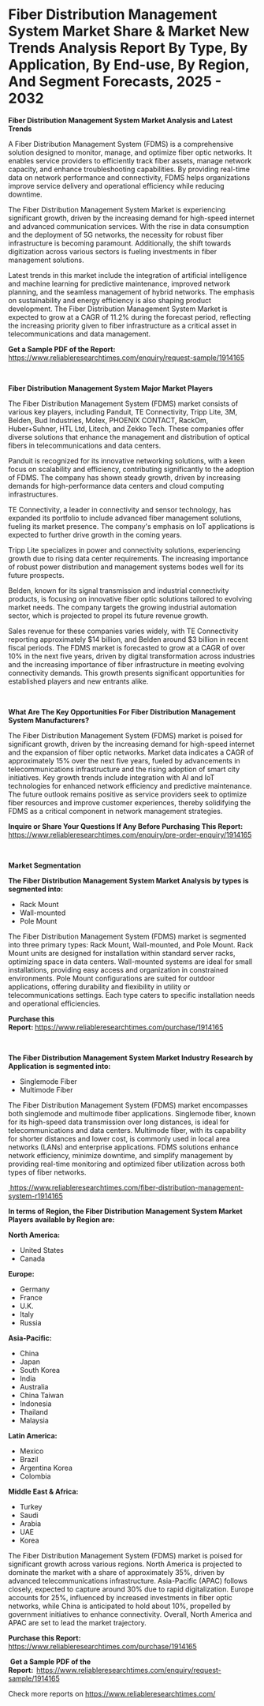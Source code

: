 <p><h1>Fiber Distribution Management System Market Share & Market New Trends Analysis Report By Type, By Application, By End-use, By Region, And Segment Forecasts, 2025 - 2032</h1></p><p><strong>Fiber Distribution Management System Market Analysis and Latest Trends</strong></p>
<p><p>A Fiber Distribution Management System (FDMS) is a comprehensive solution designed to monitor, manage, and optimize fiber optic networks. It enables service providers to efficiently track fiber assets, manage network capacity, and enhance troubleshooting capabilities. By providing real-time data on network performance and connectivity, FDMS helps organizations improve service delivery and operational efficiency while reducing downtime.</p><p>The Fiber Distribution Management System Market is experiencing significant growth, driven by the increasing demand for high-speed internet and advanced communication services. With the rise in data consumption and the deployment of 5G networks, the necessity for robust fiber infrastructure is becoming paramount. Additionally, the shift towards digitization across various sectors is fueling investments in fiber management solutions.</p><p>Latest trends in this market include the integration of artificial intelligence and machine learning for predictive maintenance, improved network planning, and the seamless management of hybrid networks. The emphasis on sustainability and energy efficiency is also shaping product development. The Fiber Distribution Management System Market is expected to grow at a CAGR of 11.2% during the forecast period, reflecting the increasing priority given to fiber infrastructure as a critical asset in telecommunications and data management.</p></p>
<p><strong>Get a Sample PDF of the Report:&nbsp;</strong> <a href="https://www.reliableresearchtimes.com/enquiry/request-sample/1914165?utm_campaign=2304&utm_medium=2&utm_source=Github&utm_content=ia&utm_term=20022025&utm_id=fiber-distribution-management-system">https://www.reliableresearchtimes.com/enquiry/request-sample/1914165</a></p>
<p>&nbsp;</p>
<p><strong>Fiber Distribution Management System Major Market Players</strong></p>
<p><p>The Fiber Distribution Management System (FDMS) market consists of various key players, including Panduit, TE Connectivity, Tripp Lite, 3M, Belden, Bud Industries, Molex, PHOENIX CONTACT, RackOm, Huber+Suhner, HTL Ltd, Litech, and Zekko Tech. These companies offer diverse solutions that enhance the management and distribution of optical fibers in telecommunications and data centers.</p><p>Panduit is recognized for its innovative networking solutions, with a keen focus on scalability and efficiency, contributing significantly to the adoption of FDMS. The company has shown steady growth, driven by increasing demands for high-performance data centers and cloud computing infrastructures.</p><p>TE Connectivity, a leader in connectivity and sensor technology, has expanded its portfolio to include advanced fiber management solutions, fueling its market presence. The company's emphasis on IoT applications is expected to further drive growth in the coming years.</p><p>Tripp Lite specializes in power and connectivity solutions, experiencing growth due to rising data center requirements. The increasing importance of robust power distribution and management systems bodes well for its future prospects.</p><p>Belden, known for its signal transmission and industrial connectivity products, is focusing on innovative fiber optic solutions tailored to evolving market needs. The company targets the growing industrial automation sector, which is projected to propel its future revenue growth.</p><p>Sales revenue for these companies varies widely, with TE Connectivity reporting approximately $14 billion, and Belden around $3 billion in recent fiscal periods. The FDMS market is forecasted to grow at a CAGR of over 10% in the next five years, driven by digital transformation across industries and the increasing importance of fiber infrastructure in meeting evolving connectivity demands. This growth presents significant opportunities for established players and new entrants alike.</p></p>
<p>&nbsp;</p>
<p><strong>What Are The Key Opportunities For Fiber Distribution Management System Manufacturers?</strong></p>
<p><p>The Fiber Distribution Management System (FDMS) market is poised for significant growth, driven by the increasing demand for high-speed internet and the expansion of fiber optic networks. Market data indicates a CAGR of approximately 15% over the next five years, fueled by advancements in telecommunications infrastructure and the rising adoption of smart city initiatives. Key growth trends include integration with AI and IoT technologies for enhanced network efficiency and predictive maintenance. The future outlook remains positive as service providers seek to optimize fiber resources and improve customer experiences, thereby solidifying the FDMS as a critical component in network management strategies.</p></p>
<p><strong>Inquire or Share Your Questions If Any Before Purchasing This Report:</strong> <a href="https://www.reliableresearchtimes.com/enquiry/pre-order-enquiry/1914165?utm_campaign=2304&utm_medium=2&utm_source=Github&utm_content=ia&utm_term=20022025&utm_id=fiber-distribution-management-system">https://www.reliableresearchtimes.com/enquiry/pre-order-enquiry/1914165</a></p>
<p>&nbsp;</p>
<p><strong>Market Segmentation</strong></p>
<p><strong>The Fiber Distribution Management System Market Analysis by types is segmented into:</strong></p>
<p><ul><li>Rack Mount</li><li>Wall-mounted</li><li>Pole Mount</li></ul></p>
<p><p>The Fiber Distribution Management System (FDMS) market is segmented into three primary types: Rack Mount, Wall-mounted, and Pole Mount. Rack Mount units are designed for installation within standard server racks, optimizing space in data centers. Wall-mounted systems are ideal for small installations, providing easy access and organization in constrained environments. Pole Mount configurations are suited for outdoor applications, offering durability and flexibility in utility or telecommunications settings. Each type caters to specific installation needs and operational efficiencies.</p></p>
<p><strong>Purchase this Report:&nbsp;</strong><a href="https://www.reliableresearchtimes.com/purchase/1914165?utm_campaign=2304&utm_medium=2&utm_source=Github&utm_content=ia&utm_term=20022025&utm_id=fiber-distribution-management-system">https://www.reliableresearchtimes.com/purchase/1914165</a></p>
<p>&nbsp;</p>
<p><strong>The Fiber Distribution Management System Market Industry Research by Application is segmented into:</strong></p>
<p><ul><li>Singlemode Fiber</li><li>Multimode Fiber</li></ul></p>
<p><p>The Fiber Distribution Management System (FDMS) market encompasses both singlemode and multimode fiber applications. Singlemode fiber, known for its high-speed data transmission over long distances, is ideal for telecommunications and data centers. Multimode fiber, with its capability for shorter distances and lower cost, is commonly used in local area networks (LANs) and enterprise applications. FDMS solutions enhance network efficiency, minimize downtime, and simplify management by providing real-time monitoring and optimized fiber utilization across both types of fiber networks.</p></p>
<p><a href="https://www.reliableresearchtimes.com/fiber-distribution-management-system-r1914165?utm_campaign=2304&utm_medium=2&utm_source=Github&utm_content=ia&utm_term=20022025&utm_id=fiber-distribution-management-system">&nbsp;https://www.reliableresearchtimes.com/fiber-distribution-management-system-r1914165</a></p>
<p><strong>In terms of Region, the Fiber Distribution Management System Market Players available by Region are:</strong></p>
<p>
    <p> <strong> North America: </strong>
        <ul>
            <li>United States</li>
            <li>Canada</li>
        </ul>
        </p> 
    <p> <strong> Europe: </strong>
        <ul>
            <li>Germany</li>
            <li>France</li>
            <li>U.K.</li>
            <li>Italy</li>
            <li>Russia</li>
        </ul>
        </p> 
    <p> <strong> Asia-Pacific: </strong>
        <ul>
            <li>China</li>
            <li>Japan</li>
            <li>South Korea</li>
            <li>India</li>
            <li>Australia</li>
            <li>China Taiwan</li>
            <li>Indonesia</li>
            <li>Thailand</li>
            <li>Malaysia</li>
        </ul>
        </p> 
    <p> <strong> Latin America: </strong>
        <ul>
            <li>Mexico</li>
            <li>Brazil</li>
            <li>Argentina Korea</li>
            <li>Colombia</li>
        </ul>
        </p> 
    <p> <strong> Middle East & Africa: </strong>
        <ul>
            <li>Turkey</li>
            <li>Saudi</li>
            <li>Arabia</li>
            <li>UAE</li>
            <li>Korea</li>
        </ul>
    </p>
    </p>
<p><p>The Fiber Distribution Management System (FDMS) market is poised for significant growth across various regions. North America is projected to dominate the market with a share of approximately 35%, driven by advanced telecommunications infrastructure. Asia-Pacific (APAC) follows closely, expected to capture around 30% due to rapid digitalization. Europe accounts for 25%, influenced by increased investments in fiber optic networks, while China is anticipated to hold about 10%, propelled by government initiatives to enhance connectivity. Overall, North America and APAC are set to lead the market trajectory.</p></p>
<p><strong>Purchase this Report: </strong><a href="https://www.reliableresearchtimes.com/purchase/1914165?utm_campaign=2304&utm_medium=2&utm_source=Github&utm_content=ia&utm_term=20022025&utm_id=fiber-distribution-management-system">https://www.reliableresearchtimes.com/purchase/1914165</a></p>
<p>&nbsp;<strong>Get a Sample PDF of the Report:&nbsp;&nbsp;</strong><a href="https://www.reliableresearchtimes.com/enquiry/request-sample/1914165?utm_campaign=2304&utm_medium=2&utm_source=Github&utm_content=ia&utm_term=20022025&utm_id=fiber-distribution-management-system">https://www.reliableresearchtimes.com/enquiry/request-sample/1914165</a></p>
<p><strong></strong></p>
<p>Check more reports on <a href="https://www.reliableresearchtimes.com/?utm_campaign=2304&utm_medium=2&utm_source=Github&utm_content=ia&utm_term=20022025&utm_id=fiber-distribution-management-system">https://www.reliableresearchtimes.com/</a></p>